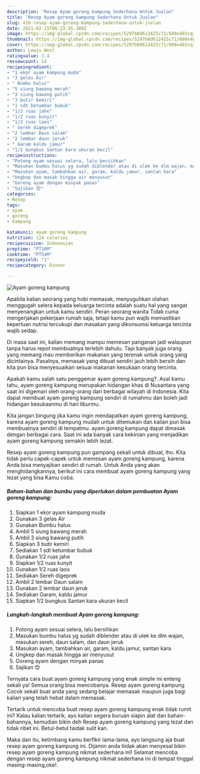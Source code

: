 ```yaml
---
description: "Resep Ayam goreng kampung Sederhana Untuk Jualan"
title: "Resep Ayam goreng kampung Sederhana Untuk Jualan"
slug: 410-resep-ayam-goreng-kampung-sederhana-untuk-jualan
date: 2021-02-15T08:23:55.380Z
image: https://img-global.cpcdn.com/recipes/5297b0d612425c71/680x482cq70/ayam-goreng-kampung-foto-resep-utama.jpg
thumbnail: https://img-global.cpcdn.com/recipes/5297b0d612425c71/680x482cq70/ayam-goreng-kampung-foto-resep-utama.jpg
cover: https://img-global.cpcdn.com/recipes/5297b0d612425c71/680x482cq70/ayam-goreng-kampung-foto-resep-utama.jpg
author: Lewis West
ratingvalue: 3.4
reviewcount: 14
recipeingredient:
- "1 ekor ayam kampung muda"
- "3 gelas Air"
- " Bumbu halus"
- "5 siung bawang merah"
- "3 siung bawang putih"
- "3 butir kemiri"
- "1 sdt ketumbar bubuk"
- "1/2 ruas jahe"
- "1/2 ruas kunyit"
- "1/2 ruas laos"
- " Sereh digeprek"
- "2 lembar Daun salam"
- "2 lembar daun jeruk"
- " Garam kaldu jamur"
- "1/2 bungkus Santan kara ukuran kecil"
recipeinstructions:
- "Potong ayam sesuai selera, lalu bersihkan"
- "Masukan bumbu halus yg sudah diblender atau di ulek ke dlm wajan, masukan sereh, daun salam, dan daun jeruk"
- "Masukan ayam, tambahkan air, garam, kaldu jamur, santan kara"
- "Ungkep dan masak hingga air menyusut"
- "Goreng ayam dengan minyak panas"
- "Sajikan 😍"
categories:
- Resep
tags:
- ayam
- goreng
- kampung

katakunci: ayam goreng kampung 
nutrition: 124 calories
recipecuisine: Indonesian
preptime: "PT16M"
cooktime: "PT54M"
recipeyield: "1"
recipecategory: Dinner

---
```



![Ayam goreng kampung](https://img-global.cpcdn.com/recipes/5297b0d612425c71/680x482cq70/ayam-goreng-kampung-foto-resep-utama.jpg)

Apabila kalian seorang yang hobi memasak, menyuguhkan olahan menggugah selera kepada keluarga tercinta adalah suatu hal yang sangat menyenangkan untuk kamu sendiri. Peran seorang  wanita Tidak cuma mengerjakan pekerjaan rumah saja, tetapi kamu pun wajib memastikan keperluan nutrisi tercukupi dan masakan yang dikonsumsi keluarga tercinta wajib sedap.

Di masa  saat ini, kalian memang mampu memesan panganan jadi walaupun tanpa harus repot membuatnya terlebih dahulu. Tapi banyak juga orang yang memang mau memberikan makanan yang terenak untuk orang yang dicintainya. Pasalnya, memasak yang dibuat sendiri jauh lebih bersih dan kita pun bisa menyesuaikan sesuai makanan kesukaan orang tercinta. 



Apakah kamu salah satu penggemar ayam goreng kampung?. Asal kamu tahu, ayam goreng kampung merupakan hidangan khas di Nusantara yang saat ini digemari oleh orang-orang dari berbagai wilayah di Indonesia. Kita dapat membuat ayam goreng kampung sendiri di rumahmu dan boleh jadi hidangan kesukaanmu di hari liburmu.

Kita jangan bingung jika kamu ingin mendapatkan ayam goreng kampung, karena ayam goreng kampung mudah untuk ditemukan dan kalian pun bisa membuatnya sendiri di tempatmu. ayam goreng kampung dapat dimasak dengan berbagai cara. Saat ini ada banyak cara kekinian yang menjadikan ayam goreng kampung semakin lebih lezat.

Resep ayam goreng kampung pun gampang sekali untuk dibuat, lho. Kita tidak perlu capek-capek untuk memesan ayam goreng kampung, karena Anda bisa menyajikan sendiri di rumah. Untuk Anda yang akan menghidangkannya, berikut ini cara membuat ayam goreng kampung yang lezat yang bisa Kamu coba.

<!--inarticleads1-->

##### Bahan-bahan dan bumbu yang diperlukan dalam pembuatan Ayam goreng kampung:

1. Siapkan 1 ekor ayam kampung muda
1. Gunakan 3 gelas Air
1. Gunakan  Bumbu halus
1. Ambil 5 siung bawang merah
1. Ambil 3 siung bawang putih
1. Siapkan 3 butir kemiri
1. Sediakan 1 sdt ketumbar bubuk
1. Gunakan 1/2 ruas jahe
1. Siapkan 1/2 ruas kunyit
1. Gunakan 1/2 ruas laos
1. Sediakan  Sereh digeprek
1. Ambil 2 lembar Daun salam
1. Gunakan 2 lembar daun jeruk
1. Sediakan  Garam, kaldu jamur
1. Siapkan 1/2 bungkus Santan kara ukuran kecil




<!--inarticleads2-->

##### Langkah-langkah membuat Ayam goreng kampung:

1. Potong ayam sesuai selera, lalu bersihkan
1. Masukan bumbu halus yg sudah diblender atau di ulek ke dlm wajan, masukan sereh, daun salam, dan daun jeruk
1. Masukan ayam, tambahkan air, garam, kaldu jamur, santan kara
1. Ungkep dan masak hingga air menyusut
1. Goreng ayam dengan minyak panas
1. Sajikan 😍




Ternyata cara buat ayam goreng kampung yang enak simple ini enteng sekali ya! Semua orang bisa mencobanya. Resep ayam goreng kampung Cocok sekali buat anda yang sedang belajar memasak maupun juga bagi kalian yang telah hebat dalam memasak.

Tertarik untuk mencoba buat resep ayam goreng kampung enak tidak rumit ini? Kalau kalian tertarik, ayo kalian segera buruan siapin alat dan bahan-bahannya, kemudian bikin deh Resep ayam goreng kampung yang lezat dan tidak ribet ini. Betul-betul taidak sulit kan. 

Maka dari itu, ketimbang kamu berfikir lama-lama, ayo langsung aja buat resep ayam goreng kampung ini. Dijamin anda tiidak akan menyesal bikin resep ayam goreng kampung nikmat sederhana ini! Selamat mencoba dengan resep ayam goreng kampung nikmat sederhana ini di tempat tinggal masing-masing,oke!.

